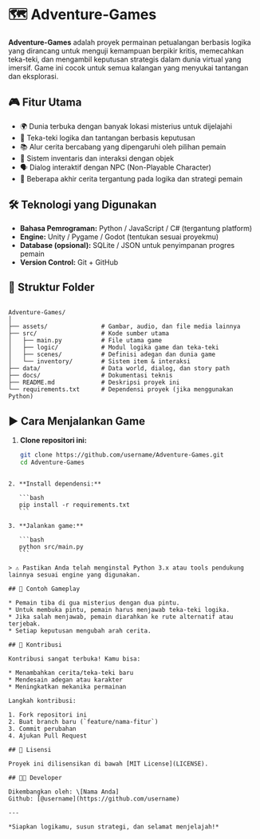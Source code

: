 # 🗺️ Adventure-Games

**Adventure-Games** adalah proyek permainan petualangan berbasis logika yang dirancang untuk menguji kemampuan berpikir kritis, memecahkan teka-teki, dan mengambil keputusan strategis dalam dunia virtual yang imersif. Game ini cocok untuk semua kalangan yang menyukai tantangan dan eksplorasi.

## 🎮 Fitur Utama

- 🌍 Dunia terbuka dengan banyak lokasi misterius untuk dijelajahi
- 🧠 Teka-teki logika dan tantangan berbasis keputusan
- 📚 Alur cerita bercabang yang dipengaruhi oleh pilihan pemain
- 🔑 Sistem inventaris dan interaksi dengan objek
- 🗣️ Dialog interaktif dengan NPC (Non-Playable Character)
- 🔄 Beberapa akhir cerita tergantung pada logika dan strategi pemain

## 🛠️ Teknologi yang Digunakan

- **Bahasa Pemrograman:** Python / JavaScript / C# (tergantung platform)
- **Engine:** Unity / Pygame / Godot (tentukan sesuai proyekmu)
- **Database (opsional):** SQLite / JSON untuk penyimpanan progres pemain
- **Version Control:** Git + GitHub

## 📂 Struktur Folder

```

Adventure-Games/
│
├── assets/               # Gambar, audio, dan file media lainnya
├── src/                  # Kode sumber utama
│   ├── main.py           # File utama game
│   ├── logic/            # Modul logika game dan teka-teki
│   ├── scenes/           # Definisi adegan dan dunia game
│   └── inventory/        # Sistem item & interaksi
├── data/                 # Data world, dialog, dan story path
├── docs/                 # Dokumentasi teknis
├── README.md             # Deskripsi proyek ini
└── requirements.txt      # Dependensi proyek (jika menggunakan Python)

````

## ▶️ Cara Menjalankan Game

1. **Clone repositori ini:**
   ```bash
   git clone https://github.com/username/Adventure-Games.git
   cd Adventure-Games
````

2. **Install dependensi:**

   ```bash
   pip install -r requirements.txt
   ```

3. **Jalankan game:**

   ```bash
   python src/main.py
   ```

> ⚠️ Pastikan Anda telah menginstal Python 3.x atau tools pendukung lainnya sesuai engine yang digunakan.

## 📖 Contoh Gameplay

* Pemain tiba di gua misterius dengan dua pintu.
* Untuk membuka pintu, pemain harus menjawab teka-teki logika.
* Jika salah menjawab, pemain diarahkan ke rute alternatif atau terjebak.
* Setiap keputusan mengubah arah cerita.

## 🤝 Kontribusi

Kontribusi sangat terbuka! Kamu bisa:

* Menambahkan cerita/teka-teki baru
* Mendesain adegan atau karakter
* Meningkatkan mekanika permainan

Langkah kontribusi:

1. Fork repositori ini
2. Buat branch baru (`feature/nama-fitur`)
3. Commit perubahan
4. Ajukan Pull Request

## 📜 Lisensi

Proyek ini dilisensikan di bawah [MIT License](LICENSE).

## 👨‍💻 Developer

Dikembangkan oleh: \[Nama Anda]
Github: [@username](https://github.com/username)

---

*Siapkan logikamu, susun strategi, dan selamat menjelajah!*
